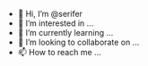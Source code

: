 - 👋 Hi, I’m @serifer
- 👀 I’m interested in ...
- 🌱 I’m currently learning ...
- 💞️ I’m looking to collaborate on ...
- 📫 How to reach me ...

<!---
serifer/serifer is a ✨ special ✨ repository because its `README.md` (this file) appears on your GitHub profile.
You can click the Preview link to take a look at your changes.
--->
